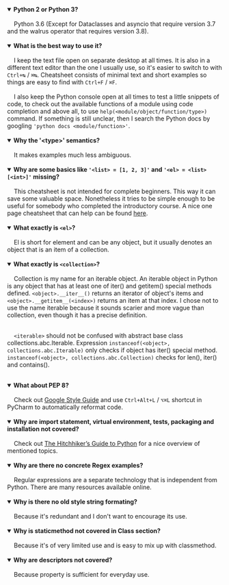 <details open><summary><strong>Python 2 or Python 3?</strong></summary><br>
&nbsp;&nbsp;&nbsp;&nbsp;Python 3.6 (Except for Dataclasses and asyncio that require version 3.7 and the walrus operator that requires version 3.8).
</details><br>

<details open><summary><strong>What is the best way to use it?</strong></summary><br>
&nbsp;&nbsp;&nbsp;&nbsp;I keep the text file open on separate desktop at all times. It is also in a different text editor than the one I usually use, so it's easier to switch to with <code>Ctrl+↹</code> / <code>⌘↹</code>. Cheatsheet consists of minimal text and short examples so things are easy to find with <code>Ctrl+F</code> / <code>⌘F</code>.<br><br>
&nbsp;&nbsp;&nbsp;&nbsp;I also keep the Python console open at all times to test a little snippets of code, to check out the available functions of a module using code completion and above all, to use <code>help(&lt;module/object/function/type&gt;)</code> command. If something is still unclear, then I search the Python docs by googling <code>'python docs &lt;module/function&gt;'</code>.
</details><br>

<details open><summary><strong>Why the '&lt;type&gt;' semantics?</strong></summary><br>
&nbsp;&nbsp;&nbsp;&nbsp;It makes examples much less ambiguous.
</details><br>

<details open><summary><strong>Why are some basics like <code>'&lt;list&gt; = [1, 2, 3]'</code> and <code>'&lt;el&gt; = &lt;list&gt;[&lt;int&gt;]'</code> missing?</strong></summary><br>
&nbsp;&nbsp;&nbsp;&nbsp;This cheatsheet is not intended for complete beginners. This way it can save some valuable space. Nonetheless it tries to be simple enough to be useful for somebody who completed the introductory course. A nice one page cheatsheet that can help can be found <a href="https://github.com/kickstartcoding/cheatsheets/blob/master/build/topical/python.pdf">here</a>.</details><br>

<details open><summary><strong>What exactly is <code>&lt;el&gt;</code>?</strong></summary><br>
&nbsp;&nbsp;&nbsp;&nbsp;El is short for element and can be any object, but it usually denotes an object that is an item of a collection.
</details><br>

<details open><summary><strong>What exactly is <code>&lt;collection&gt;</code>?</strong></summary><br>
&nbsp;&nbsp;&nbsp;&nbsp;Collection is my name for an iterable object. An iterable object in Python is any object that has at least one of iter() and getitem() special methods defined. <code>&lt;object&gt;.__iter__()</code> returns an iterator of object's items and <code>&lt;object&gt;.__getitem__(&lt;index&gt;)</code> returns an item at that index. I chose not to use the name iterable because it sounds scarier and more vague than collection, even though it has a precise definition.<br><br>

&nbsp;&nbsp;&nbsp;&nbsp;<code>&lt;iterable&gt;</code> should not be confused with abstract base class collections.abc.Iterable. Expression <code>instanceof(&lt;object&gt;, collections.abc.Iterable)</code> only checks if object has iter() special method. <code>instanceof(&lt;object&gt;, collections.abc.Collection)</code> checks for len(), iter() and contains().
</details><br>

<details open><summary><strong>What about PEP 8?</strong></summary><br>
&nbsp;&nbsp;&nbsp;&nbsp;Check out <a href="https://google.github.io/styleguide/pyguide.html">Google Style Guide</a> and use <code>Ctrl+Alt+L</code> / <code>⌥⌘L</code> shortcut in PyCharm to automatically reformat code.
</details><br>

<details open><summary><strong>Why are import statement, virtual environment, tests, packaging and installation not covered?</strong></summary><br>
&nbsp;&nbsp;&nbsp;&nbsp;Check out <a href="https://docs.python-guide.org/">The Hitchhiker’s Guide to Python</a> for a nice overview of mentioned topics.
</details><br>

<details open><summary><strong>Why are there no concrete Regex examples?</strong></summary><br>
&nbsp;&nbsp;&nbsp;&nbsp;Regular expressions are a separate technology that is independent from Python. There are many resources available online.
</details><br>

<details open><summary><strong>Why is there no old style string formating?</strong></summary><br>
&nbsp;&nbsp;&nbsp;&nbsp;Because it's redundant and I don't want to encourage its use.
</details><br>

<details open><summary><strong>Why is staticmethod not covered in Class section?</strong></summary><br>
&nbsp;&nbsp;&nbsp;&nbsp;Because it's of very limited use and is easy to mix up with classmethod.
</details><br>

<details open><summary><strong>Why are descriptors not covered?</strong></summary><br>
&nbsp;&nbsp;&nbsp;&nbsp;Because property is sufficient for everyday use.
</details><br>